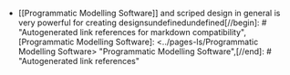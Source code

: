 - [[Programmatic Modelling Software]] and scriped design in general is very powerful for creating designsundefinedundefined[//begin]: # "Autogenerated link references for markdown compatibility",[Programmatic Modelling Software]: <../pages-ls/Programmatic Modelling Software> "Programmatic Modelling Software",[//end]: # "Autogenerated link references"